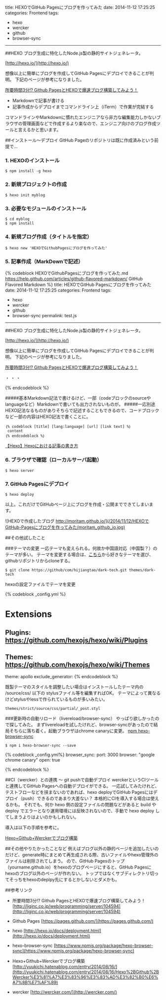 title: HEXOでGitHub Pagesにブログを作ってみた
date: 2014-11-12 17:25:25
categories: Frontend
tags:
- hexo
- wercker
- github
- browser-sync
---

##HEXO
ブログ生成に特化したNode.js製の静的サイトジェネレータ。

[http://hexo.io/](http://hexo.io/)

想像以上に簡単にブログを作成してGitHub Pagesにデプロイできることが判明。
下記のページが参考になりました。

[所要時間3分!? Github PagesとHEXOで爆速ブログ構築してみよう！](http://liginc.co.jp/web/programming/server/104594)

* Markdownで記事が書ける
* 記事作成からデプロイまでコマンドライン上（iTerm）で作業が完結する

コマンドラインやMarkdownに慣れたエンジニアなら非力な編集能力しかないブラウザの管理画面などで作成するより楽なので、エンジニア向けのブログ作成ツールと言えるかと思います。

##インストール〜デプロイ
GitHub Pageのリポジトリは既に作成済みという前提で...

### 1. HEXOのインストール

```
$ npm install -g hexo
```

### 2. 新規プロジェクトの作成

```
$ hexo init myblog
```

### 3. 必要なモジュールのインストール

```
$ cd myblog
$ npm install
```

### 4. 新規ブログ作成（タイトルを指定）

```
$ hexo new 'HEXOでGithubPagesにブログを作ってみた'
```

### 5. 記事作成（MarkDownで記述）

{% codeblock HEXOでGithubPagesにブログを作ってみた.md https://help.github.com/articles/github-flavored-markdown/ GitHub Flavored Markdown %}
title: HEXOでGitHub Pagesにブログを作ってみた
date: 2014-11-12 17:25:25
categories: Frontend
tags:
- hexo
- wercker
- github
- browser-sync
permalink: test.js
---

##HEXO
ブログ生成に特化したNode.js製の静的サイトジェネレータ。

[http://hexo.io/](http://hexo.io/)

想像以上に簡単にブログを作成してGitHub Pagesにデプロイできることが判明。
下記のページが参考になりました。

[所要時間3分!? Github PagesとHEXOで爆速ブログ構築してみよう！](http://liginc.co.jp/web/programming/server/104594)

・
・
・

{% endcodeblock %}

#####基本Markdown記法で書けるけど、一部（codeブロックのsourceやlanguageなど）Markdownで書いても出力されないものが。
#####一応別途HEXO記法なるものがありそちらで記述することもできるので、コードブロックなど一部の内容はHEXO記法で書くことに。

```
｛% codeblock [title] [lang:language] [url] [link text] %｝
 content
｛% endcodeblock %｝
```

[【Hexo】Hexoにおける記事の書き方](http://tech.admax.ninja/2014/09/11/how-to-write-article-in-hexo/)

### 6. ブラウザで確認（ローカルサーバ起動）
```
$ hexo server
```
### 7. GitHub Pagesにデプロイ
```
$ hexo deploy
```

以上。これだけでGitHubページ上にブログを作成・公開までできてしまいます。

![HEXOで作成したブログ http://moritam.github.io/](/2014/11/12/HEXOでGitHub-Pagesにブログを作ってみた/moritam_github_io.jpg)

##その他試したこと

###テーマの変更
一応テーマも変えられる。何故か中国語対応（中国製？）のテーマが多い。
テーマを変更する場合は、[こちら](https://github.com/hexojs/hexo/wiki/Themes)から好きなテーマを選び、githubリポジトリからcloneする。
```
$ git clone https://github/com/hijiangtao/dark-tech.git themes/dark-tech
```

hexoの設定ファイルでテーマを変更

{% codeblock _config.yml %}
# Extensions
## Plugins: https://github.com/hexojs/hexo/wiki/Plugins
## Themes: https://github.com/hexojs/hexo/wiki/Themes
theme:  apollo
exclude_generator:
{% endcodeblock %}

既製テーマのスタイルを調整したい場合はインストールしたテーマ内の /source/css/ 以下の stylusファイル等を編集すればOK。
テーマによって異なるけどstylusやlessで作られているものが多いみたい。

```
themes/strict/source/css/partial/_post.styl
```


###更新時の自動リロード（livereload/browser-sync）
やっぱり欲しかったので探してみた。
まずlivereloadを試したけれど、browser-syncがあったので結局そちらに落ち着く。起動ブラウザはchrome canaryに変更。
[npm hexo-browser-sync](https://www.npmjs.org/package/hexo-browser-sync)

```
$ npm i hexo-browser-sync --save
```

{% codeblock _config.yml%}
browser_sync:
  port: 3000
  browser: "google chrome canary"
  open: true

{% endcodeblock %}

##CI（wercker）との連携 〜 git pushで自動デプロイ
werckerというCIツールと連携してGitHub Pagesへの自動デプロイができる。
一応試してみたけれど、テストフローなどを挟まないのであれば、hexo deployでGitHub Pagesにはデプロイ（push）できるのであまり大差ない？
本格的にCIを導入する場合は使えるかも。
それでも、何か hexo 側の設定ファイルの問題などがあると build や deploy でエラーとなり運用環境には反映されないので、手動で hexo deploy してしまうよりはよいのかもしれない。

導入は以下の手順を参考に。

[Hexo+Github+Werckerでブログ構築](http://yuukichi.hatenablog.com/entry/2014/08/16/Hexo%2BGithub%2BWercker%E3%81%A7%E3%83%96%E3%83%AD%E3%82%B0%E6%A7%8B%E7%AF%89)

##その他やりたかったことなど
例えばブログ以外の静的ページを追加したいのだけど、generate時にまとめて再生成される際、古いファイルやhexo管理外のファイルは削除されてしまう。
ので、GitHub Pagesのトップ（yourname.github.io）をhexoのブログページにすると、GitHub Pagesにhexoのブログ以外のページが作れない。
トップではなくサブディレクトリ切ってそっちをhexoのdeplpy先にするとかしないとダメかも。

##参考リンク
+ 所要時間3分!? Github PagesとHEXOで爆速ブログ構築してみよう！
[http://liginc.co.jp/web/programming/server/104594](http://liginc.co.jp/web/programming/server/104594)

+ Github Pages
[https://pages.github.com/](https://pages.github.com/)

+ hexo
[http://hexo.io/docs/deployment.html](http://hexo.io/docs/deployment.html)

+ hexo-browser-sync
[https://www.npmjs.org/package/hexo-browser-sync](https://www.npmjs.org/package/hexo-browser-sync)

+ Hexo+Github+Werckerでブログ構築
[http://yuukichi.hatenablog.com/entry/2014/08/16/](http://yuukichi.hatenablog.com/entry/2014/08/16/Hexo%2BGithub%2BWercker%E3%81%A7%E3%83%96%E3%83%AD%E3%82%B0%E6%A7%8B%E7%AF%89)

+ wercker
[http://wercker.com/](http://wercker.com/)